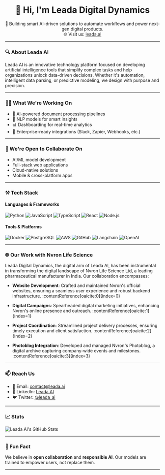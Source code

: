 <h1 align="center">👋 Hi, I'm Leada Digital Dynamics</h1>

<p align="center">
🚀 Building smart AI-driven solutions to automate workflows and power next-gen digital products.<br>
🌐 Visit us: <a href="https://www.leada.in/">leada.ai</a>
</p>

---

### 🔍 About Leada AI

Leada AI is an innovative technology platform focused on developing artificial intelligence tools that simplify complex tasks and help organizations unlock data-driven decisions. Whether it's automation, intelligent data parsing, or predictive modeling, we design with purpose and precision.

---

### 👨‍💻 What We're Working On

- 🤖 AI-powered document processing pipelines  
- 🧠 NLP models for smart insights  
- 📊 Dashboarding for real-time analytics  
- 💼 Enterprise-ready integrations (Slack, Zapier, Webhooks, etc.)

---

### 🤝 We're Open to Collaborate On

- AI/ML model development  
- Full-stack web applications  
- Cloud-native solutions  
- Mobile & cross-platform apps

---

### ⚒️ Tech Stack

#### Languages & Frameworks
![Python](https://img.shields.io/badge/-Python-3776AB?style=flat&logo=python&logoColor=white)
![JavaScript](https://img.shields.io/badge/-JavaScript-F7DF1E?style=flat&logo=javascript&logoColor=black)
![TypeScript](https://img.shields.io/badge/-TypeScript-007ACC?style=flat&logo=typescript&logoColor=white)
![React](https://img.shields.io/badge/-React-61DAFB?style=flat&logo=react&logoColor=black)
![Node.js](https://img.shields.io/badge/-Node.js-339933?style=flat&logo=node.js&logoColor=white)

#### Tools & Platforms
![Docker](https://img.shields.io/badge/-Docker-2496ED?style=flat&logo=docker&logoColor=white)
![PostgreSQL](https://img.shields.io/badge/-PostgreSQL-336791?style=flat&logo=postgresql&logoColor=white)
![AWS](https://img.shields.io/badge/-AWS-232F3E?style=flat&logo=amazon-aws&logoColor=white)
![GitHub](https://img.shields.io/badge/-GitHub-181717?style=flat&logo=github&logoColor=white)
![Langchain](https://img.shields.io/badge/-Langchain-000000?style=flat&logoColor=white)
![OpenAI](https://img.shields.io/badge/-OpenAI-412991?style=flat&logo=openai&logoColor=white)

---

### 🌐 Our Work with Nvron Life Science

Leada Digital Dynamics, the digital arm of Leada AI, has been instrumental in transforming the digital landscape of Nvron Life Science Ltd, a leading pharmaceutical manufacturer in India. Our collaboration encompasses:

- **Website Development**: Crafted and maintained Nvron's official websites, ensuring a seamless user experience and robust backend infrastructure. :contentReference[oaicite:0]{index=0}

- **Digital Campaigns**: Spearheaded digital marketing initiatives, enhancing Nvron's online presence and outreach. :contentReference[oaicite:1]{index=1}

- **Project Coordination**: Streamlined project delivery processes, ensuring timely execution and client satisfaction. :contentReference[oaicite:2]{index=2}

- **Photoblog Integration**: Developed and managed Nvron's Photoblog, a digital archive capturing company-wide events and milestones. :contentReference[oaicite:3]{index=3}

---

### 📫 Reach Us

- 📧 Email: [contact@leada.ai](mailto:Info@leada.in)  
- 💼 LinkedIn: [Leada AI](https://www.linkedin.com/in/leada-digital-dynamics-4633182a6/)  
- 🐦 Twitter: [@leada_ai](https://twitter.com/leada_ai)

---

### 📈 Stats

![Leada AI's GitHub Stats](https://github-readme-stats.vercel.app/api?username=leada-ai&show_icons=true&theme=radical)

---

### 🌱 Fun Fact

We believe in **open collaboration** and **responsible AI**. Our models are trained to empower users, not replace them.

---

